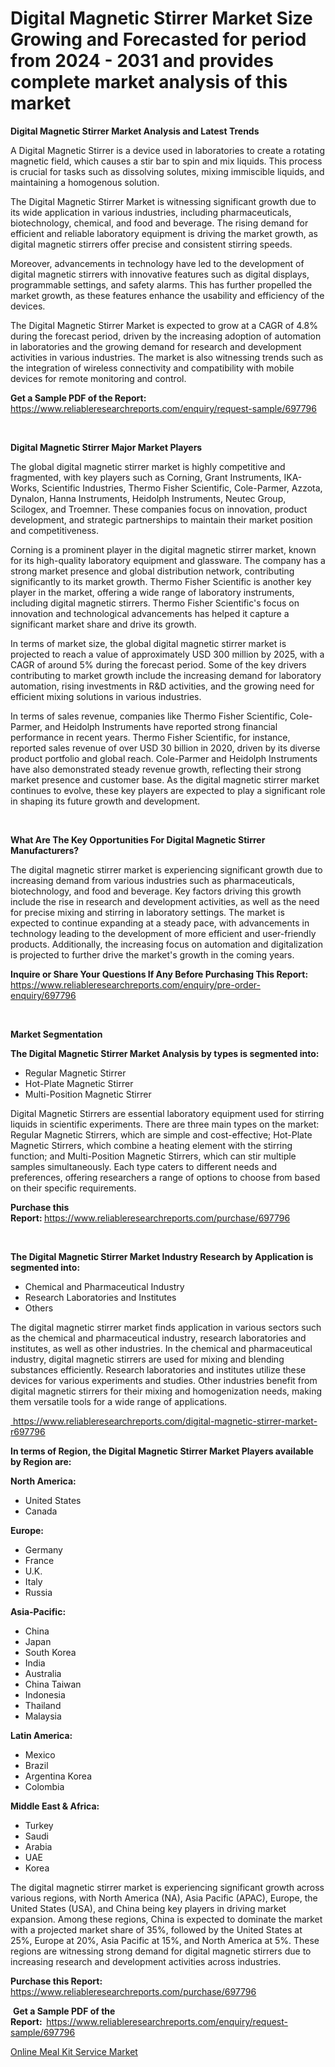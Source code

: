 <p><h1>Digital Magnetic Stirrer Market Size Growing and Forecasted for period from 2024 - 2031 and provides complete market analysis of this market</h1></p><p><strong>Digital Magnetic Stirrer Market Analysis and Latest Trends</strong></p>
<p><p>A Digital Magnetic Stirrer is a device used in laboratories to create a rotating magnetic field, which causes a stir bar to spin and mix liquids. This process is crucial for tasks such as dissolving solutes, mixing immiscible liquids, and maintaining a homogenous solution.</p><p>The Digital Magnetic Stirrer Market is witnessing significant growth due to its wide application in various industries, including pharmaceuticals, biotechnology, chemical, and food and beverage. The rising demand for efficient and reliable laboratory equipment is driving the market growth, as digital magnetic stirrers offer precise and consistent stirring speeds.</p><p>Moreover, advancements in technology have led to the development of digital magnetic stirrers with innovative features such as digital displays, programmable settings, and safety alarms. This has further propelled the market growth, as these features enhance the usability and efficiency of the devices.</p><p>The Digital Magnetic Stirrer Market is expected to grow at a CAGR of 4.8% during the forecast period, driven by the increasing adoption of automation in laboratories and the growing demand for research and development activities in various industries. The market is also witnessing trends such as the integration of wireless connectivity and compatibility with mobile devices for remote monitoring and control.</p></p>
<p><strong>Get a Sample PDF of the Report:&nbsp;</strong> <a href="https://www.reliableresearchreports.com/enquiry/request-sample/697796">https://www.reliableresearchreports.com/enquiry/request-sample/697796</a></p>
<p>&nbsp;</p>
<p><strong>Digital Magnetic Stirrer Major Market Players</strong></p>
<p><p>The global digital magnetic stirrer market is highly competitive and fragmented, with key players such as Corning, Grant Instruments, IKA-Works, Scientific Industries, Thermo Fisher Scientific, Cole-Parmer, Azzota, Dynalon, Hanna Instruments, Heidolph Instruments, Neutec Group, Scilogex, and Troemner. These companies focus on innovation, product development, and strategic partnerships to maintain their market position and competitiveness.</p><p>Corning is a prominent player in the digital magnetic stirrer market, known for its high-quality laboratory equipment and glassware. The company has a strong market presence and global distribution network, contributing significantly to its market growth. Thermo Fisher Scientific is another key player in the market, offering a wide range of laboratory instruments, including digital magnetic stirrers. Thermo Fisher Scientific's focus on innovation and technological advancements has helped it capture a significant market share and drive its growth.</p><p>In terms of market size, the global digital magnetic stirrer market is projected to reach a value of approximately USD 300 million by 2025, with a CAGR of around 5% during the forecast period. Some of the key drivers contributing to market growth include the increasing demand for laboratory automation, rising investments in R&D activities, and the growing need for efficient mixing solutions in various industries.</p><p>In terms of sales revenue, companies like Thermo Fisher Scientific, Cole-Parmer, and Heidolph Instruments have reported strong financial performance in recent years. Thermo Fisher Scientific, for instance, reported sales revenue of over USD 30 billion in 2020, driven by its diverse product portfolio and global reach. Cole-Parmer and Heidolph Instruments have also demonstrated steady revenue growth, reflecting their strong market presence and customer base. As the digital magnetic stirrer market continues to evolve, these key players are expected to play a significant role in shaping its future growth and development.</p></p>
<p>&nbsp;</p>
<p><strong>What Are The Key Opportunities For Digital Magnetic Stirrer Manufacturers?</strong></p>
<p><p>The digital magnetic stirrer market is experiencing significant growth due to increasing demand from various industries such as pharmaceuticals, biotechnology, and food and beverage. Key factors driving this growth include the rise in research and development activities, as well as the need for precise mixing and stirring in laboratory settings. The market is expected to continue expanding at a steady pace, with advancements in technology leading to the development of more efficient and user-friendly products. Additionally, the increasing focus on automation and digitalization is projected to further drive the market's growth in the coming years.</p></p>
<p><strong>Inquire or Share Your Questions If Any Before Purchasing This Report:</strong> <a href="https://www.reliableresearchreports.com/enquiry/pre-order-enquiry/697796">https://www.reliableresearchreports.com/enquiry/pre-order-enquiry/697796</a></p>
<p>&nbsp;</p>
<p><strong>Market Segmentation</strong></p>
<p><strong>The Digital Magnetic Stirrer Market Analysis by types is segmented into:</strong></p>
<p><ul><li>Regular Magnetic Stirrer</li><li>Hot-Plate Magnetic Stirrer</li><li>Multi-Position Magnetic Stirrer</li></ul></p>
<p><p>Digital Magnetic Stirrers are essential laboratory equipment used for stirring liquids in scientific experiments. There are three main types on the market: Regular Magnetic Stirrers, which are simple and cost-effective; Hot-Plate Magnetic Stirrers, which combine a heating element with the stirring function; and Multi-Position Magnetic Stirrers, which can stir multiple samples simultaneously. Each type caters to different needs and preferences, offering researchers a range of options to choose from based on their specific requirements.</p></p>
<p><strong>Purchase this Report:&nbsp;</strong><a href="https://www.reliableresearchreports.com/purchase/697796">https://www.reliableresearchreports.com/purchase/697796</a></p>
<p>&nbsp;</p>
<p><strong>The Digital Magnetic Stirrer Market Industry Research by Application is segmented into:</strong></p>
<p><ul><li>Chemical and Pharmaceutical Industry</li><li>Research Laboratories and Institutes</li><li>Others</li></ul></p>
<p><p>The digital magnetic stirrer market finds application in various sectors such as the chemical and pharmaceutical industry, research laboratories and institutes, as well as other industries. In the chemical and pharmaceutical industry, digital magnetic stirrers are used for mixing and blending substances efficiently. Research laboratories and institutes utilize these devices for various experiments and studies. Other industries benefit from digital magnetic stirrers for their mixing and homogenization needs, making them versatile tools for a wide range of applications.</p></p>
<p><a href="https://www.reliableresearchreports.com/digital-magnetic-stirrer-market-r697796">&nbsp;https://www.reliableresearchreports.com/digital-magnetic-stirrer-market-r697796</a></p>
<p><strong>In terms of Region, the Digital Magnetic Stirrer Market Players available by Region are:</strong></p>
<p>
    <p> <strong> North America: </strong>
        <ul>
            <li>United States</li>
            <li>Canada</li>
        </ul>
        </p> 
    <p> <strong> Europe: </strong>
        <ul>
            <li>Germany</li>
            <li>France</li>
            <li>U.K.</li>
            <li>Italy</li>
            <li>Russia</li>
        </ul>
        </p> 
    <p> <strong> Asia-Pacific: </strong>
        <ul>
            <li>China</li>
            <li>Japan</li>
            <li>South Korea</li>
            <li>India</li>
            <li>Australia</li>
            <li>China Taiwan</li>
            <li>Indonesia</li>
            <li>Thailand</li>
            <li>Malaysia</li>
        </ul>
        </p> 
    <p> <strong> Latin America: </strong>
        <ul>
            <li>Mexico</li>
            <li>Brazil</li>
            <li>Argentina Korea</li>
            <li>Colombia</li>
        </ul>
        </p> 
    <p> <strong> Middle East & Africa: </strong>
        <ul>
            <li>Turkey</li>
            <li>Saudi</li>
            <li>Arabia</li>
            <li>UAE</li>
            <li>Korea</li>
        </ul>
    </p>
    </p>
<p><p>The digital magnetic stirrer market is experiencing significant growth across various regions, with North America (NA), Asia Pacific (APAC), Europe, the United States (USA), and China being key players in driving market expansion. Among these regions, China is expected to dominate the market with a projected market share of 35%, followed by the United States at 25%, Europe at 20%, Asia Pacific at 15%, and North America at 5%. These regions are witnessing strong demand for digital magnetic stirrers due to increasing research and development activities across industries.</p></p>
<p><strong>Purchase this Report: </strong><a href="https://www.reliableresearchreports.com/purchase/697796">https://www.reliableresearchreports.com/purchase/697796</a></p>
<p>&nbsp;<strong>Get a Sample PDF of the Report:&nbsp;&nbsp;</strong><a href="https://www.reliableresearchreports.com/enquiry/request-sample/697796">https://www.reliableresearchreports.com/enquiry/request-sample/697796</a></p>
<p><strong></strong></p>
<p><p><a href="https://three-jumbo-f6d.notion.site/Online-Meal-Kit-Service-Market-The-Key-To-Successful-Business-Strategy-Forecast-Till-2031-80cf43451425455584e337f4cf5ae8cd">Online Meal Kit Service Market</a></p></p>
